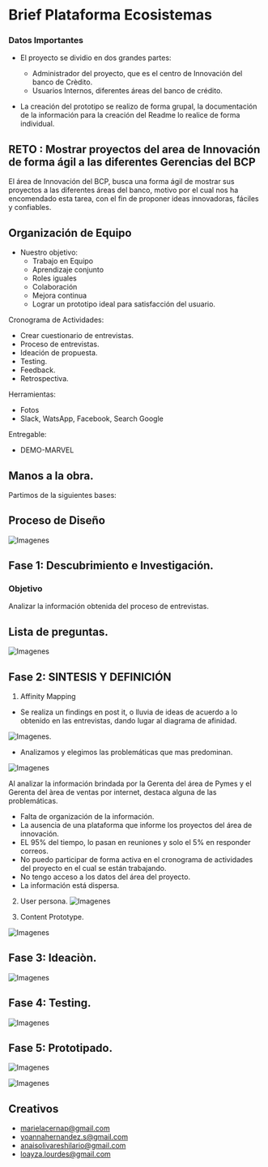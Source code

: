 # Brief Plataforma Ecosistemas

### Datos Importantes

- El proyecto se dividio en dos grandes partes:
    * Administrador del proyecto, que es el centro de Innovación del banco de Crèdito.
    * Usuarios Internos, diferentes áreas del banco de crédito.

- La creación del prototipo se realizo de forma grupal, la documentación de la información para la creación del Readme lo realice de forma individual.

## RETO : Mostrar proyectos del area de Innovación de forma ágil a las diferentes Gerencias del BCP

El área de Innovación del BCP, busca una forma ágil de mostrar sus proyectos a las diferentes áreas del banco, motivo por el cual nos ha encomendado esta tarea, con el fin de proponer ideas innovadoras, fáciles y confiables.

## Organización de Equipo
* Nuestro objetivo:
    - Trabajo en Equipo
    - Aprendizaje conjunto
    - Roles iguales
    - Colaboración
    - Mejora continua
    - Lograr un prototipo ideal para satisfacción del usuario.

Cronograma de Actividades:
- Crear cuestionario de entrevistas.
- Proceso de entrevistas.
- Ideación de propuesta.
- Testing.
- Feedback.
- Retrospectiva.

Herramientas:
- Fotos
- Slack, WatsApp, Facebook, Search Google

Entregable:
- DEMO-MARVEL

## Manos a la obra.
Partimos de la siguientes bases:

## Proceso de Diseño

![Imagenes](assets/images/proceso-ux.png) 

## Fase 1: Descubrimiento e Investigación.

### Objetivo
Analizar la información obtenida del proceso de entrevistas.

## Lista de preguntas.

![Imagenes](assets/images/cuestionarioPreguntasRespuestas.png)

## Fase 2: SINTESIS Y DEFINICIÓN

1. Affinity Mapping
-  Se realiza un findings en post it, o lluvia de ideas de acuerdo a lo obtenido en las entrevistas, dando lugar al diagrama de afinidad.

![Imagenes](assets/images/problematica.jpg).

- Analizamos y elegimos las problemáticas que mas predominan.

![Imagenes](assets/images/afinitymap.jpg)

Al analizar la información brindada por la Gerenta del área de Pymes y el Gerenta del àrea de ventas por internet, destaca alguna de las problemáticas.
-	Falta de organización de la información.
-	La ausencia de una plataforma que informe los proyectos del área de innovación.
-	EL 95% del tiempo, lo pasan en reuniones y solo el 5% en responder correos.
-	No puedo participar de forma activa en el cronograma de actividades del proyecto en el cual se están trabajando.
-	No tengo acceso a los datos del área del proyecto.
-	La información está dispersa.


2. User persona.
![Imagenes](assets/images/userpersona.png)


3. Content Prototype.

![Imagenes](assets/images/contentprototipe.png)

## Fase 3: Ideaciòn.

![Imagenes](assets/images/sketches.png)

## Fase 4: Testing.

![Imagenes](assets/images/testeo.jpg)

## Fase 5: Prototipado.

![Imagenes](assets/images/demoinnnovacion.png)

![Imagenes](assets/images/demousuarios.png)

## Creativos
- marielacernap@gmail.com
- yoannahernandez.s@gmail.com
- anaisolivareshilario@gmail.com
- loayza.lourdes@gmail.com




